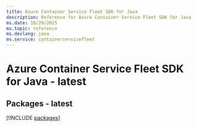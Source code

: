 ```yaml
---
title: Azure Container Service Fleet SDK for Java
description: Reference for Azure Container Service Fleet SDK for Java
ms.date: 10/29/2025
ms.topic: reference
ms.devlang: java
ms.service: containerservicefleet
---
```

# Azure Container Service Fleet SDK for Java - latest
## Packages - latest
[!INCLUDE [packages](container-service-fleet-index.md)]